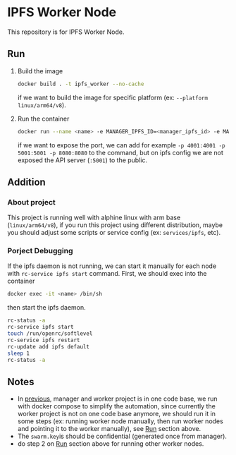 # IPFS Worker Node

This repository is for IPFS Worker Node.

## Run

1. Build the image

   ```bash
   docker build . -t ipfs_worker --no-cache
   ```

   if we want to build the image for specific platform (ex: `--platform linux/arm64/v8`).

2. Run the container

   ```bash
   docker run --name <name> -e MANAGER_IPFS_ID=<manager_ipfs_id> -e MANAGER_IP_ADDRESS=<manager_ip_address> -d ipfs_worker
   ```

   if we want to expose the port, we can add for example `-p 4001:4001 -p 5001:5001 -p 8080:8080` to the command, but on ipfs config we are not exposed the API server (`:5001`) to the public.

## Addition

### About project

This project is running well with alphine linux with arm base (`linux/arm64/v8`), if you run this project using different distribution, maybe you should adjust some scripts or service config (ex: `services/ipfs`, etc).

### Porject Debugging

If the ipfs daemon is not running, we can start it manually for each node with `rc-service ipfs start` command. First, we should exec into the container

```bash
docker exec -it <name> /bin/sh
```

then start the ipfs daemon.

```bash
rc-status -a
rc-service ipfs start
touch /run/openrc/softlevel
rc-service ipfs restart
rc-update add ipfs default
sleep 1
rc-status -a
```

## Notes

- In [previous](https://github.com/adamcanray/Private-IPFS-Cluster-Data-Replication), manager and worker project is in one code base, we run with docker compose to simplify the automation, since currently the worker project is not on one code base anymore, we should run it in some steps (ex: running worker node manually, then run worker nodes and pointing it to the worker manually), see [Run](/#Run) section above.
- The `swarm.key`is should be confidential (generated once from manager).
- do step 2 on [Run](/#Run) section above for running other worker nodes.
